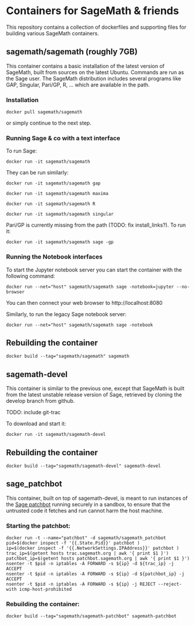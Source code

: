# Containers for SageMath & friends

This repository contains a collection of dockerfiles and supporting
files for building various SageMath containers.

## sagemath/sagemath (roughly 7GB)

This container contains a basic installation of the latest version of
SageMath, built from sources on the latest Ubuntu. Commands are run as
the Sage user. The SageMath distribution includes several programs
like GAP, Singular, Pari/GP, R, ... which are available in the path.

### Installation

    docker pull sagemath/sagemath

or simply continue to the next step.

### Running Sage & co with a text interface

To run Sage:

    docker run -it sagemath/sagemath

They can be run similarly:

    docker run -it sagemath/sagemath gap

    docker run -it sagemath/sagemath maxima

    docker run -it sagemath/sagemath R

    docker run -it sagemath/sagemath singular

Pari/GP is currently missing from the path (TODO: fix install_links?).
To run it:

    docker run -it sagemath/sagemath sage -gp


### Running the Notebook interfaces

To start the Jupyter notebook server you can start the container with the following command:

    docker run --net="host" sagemath/sagemath sage -notebook=jupyter --no-browser

You can then connect your web browser to http://localhost:8080

Similarly, to run the legacy Sage notebook server:

    docker run --net="host" sagemath/sagemath sage -notebook

## Rebuilding the container

    docker build --tag="sagemath/sagemath" sagemath

## sagemath-devel

This container is similar to the previous one, except that SageMath is
built from the latest unstable release version of Sage, retrieved by
cloning the develop branch from github.

TODO: include git-trac

To download and start it:

    docker run -it sagemath/sagemath-devel

## Rebuilding the container

    docker build --tag="sagemath/sagemath-devel" sagemath-devel

## sage_patchbot

This container, built on top of sagemath-devel, is meant to run
instances of the [Sage patchbot](http://patchbot.sagemath.org/)
running securely in a sandbox, to ensure that the untrusted code it
fetches and run cannot harm the host machine.

### Starting the patchbot:

    docker run -t --name="patchbot" -d sagemath/sagemath_patchbot
    pid=$(docker inspect -f '{{.State.Pid}}' patchbot )
    ip=$(docker inspect -f '{{.NetworkSettings.IPAddress}}' patchbot )
    trac_ip=$(getent hosts trac.sagemath.org | awk '{ print $1 }')
    patchbot_ip=$(getent hosts patchbot.sagemath.org | awk '{ print $1 }')
    nsenter -t $pid -n iptables -A FORWARD -s ${ip} -d ${trac_ip} -j ACCEPT
    nsenter -t $pid -n iptables -A FORWARD -s ${ip} -d ${patchbot_ip} -j ACCEPT
    nsenter -t $pid -n iptables -A FORWARD -s ${ip} -j REJECT --reject-with icmp-host-prohibited

### Rebuilding the container:

    docker build --tag="sagemath/sagemath-patchbot" sagemath-patchbot
